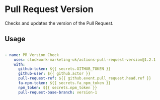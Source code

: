 # Pull Request Version

Checks and updates the version of the Pull Request.

## Usage

```yaml

- name: PR Version Check
    uses: clockwork-marketing-uk/actions-pull-request-version@1.2.1
    with:
      github-token: ${{ secrets.GITHUB_TOKEN }}
      github-user: ${{ github.actor }}
      pull-request-ref: ${{ github.event.pull_request.head.ref }}
      fa-npm-token: ${{ secrets.fa_npm_token }}
      npm_token: ${{ secrets.npm_token }}
      pull-request-base-branch: version-1

```
